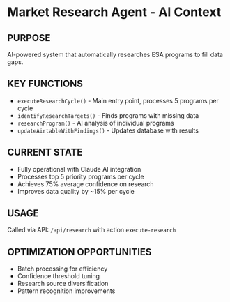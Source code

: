 # Market Research Agent - AI Context

## PURPOSE
AI-powered system that automatically researches ESA programs to fill data gaps.

## KEY FUNCTIONS
- `executeResearchCycle()` - Main entry point, processes 5 programs per cycle
- `identifyResearchTargets()` - Finds programs with missing data
- `researchProgram()` - AI analysis of individual programs
- `updateAirtableWithFindings()` - Updates database with results

## CURRENT STATE
- Fully operational with Claude AI integration
- Processes top 5 priority programs per cycle
- Achieves 75% average confidence on research
- Improves data quality by ~15% per cycle

## USAGE
Called via API: `/api/research` with action `execute-research`

## OPTIMIZATION OPPORTUNITIES
- Batch processing for efficiency
- Confidence threshold tuning
- Research source diversification
- Pattern recognition improvements
